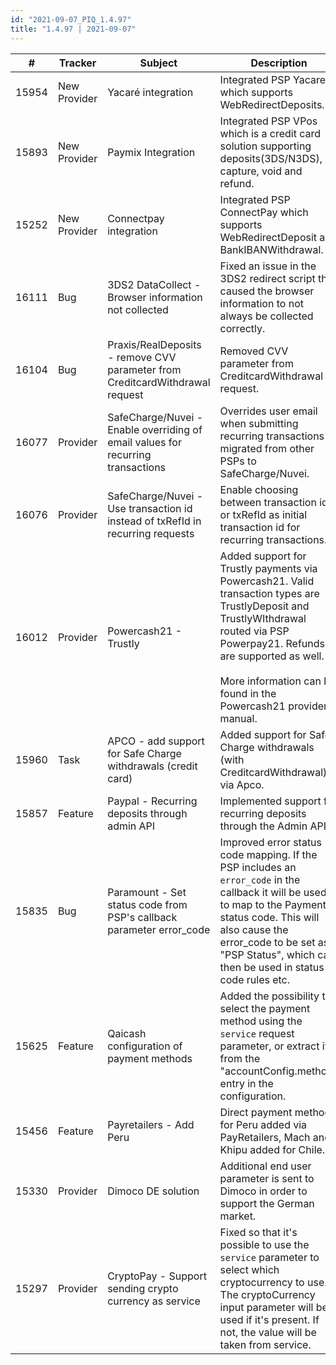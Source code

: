 ```yaml
--- 
id: "2021-09-07_PIQ_1.4.97"
title: "1.4.97 | 2021-09-07"
--- 
```



| #     | Tracker      | Subject                                                                         | Description                                                                                                                                                                                                                                                  |
|-------|--------------|---------------------------------------------------------------------------------|--------------------------------------------------------------------------------------------------------------------------------------------------------------------------------------------------------------------------------------------------------------|
| 15954 | New Provider | Yacaré integration                                                              | Integrated PSP Yacare which supports WebRedirectDeposits.                                                                                                                                                                                                    |
| 15893 | New Provider | Paymix Integration                                                              | Integrated PSP VPos which is a credit card solution supporting deposits(3DS/N3DS), capture, void and refund.                                                                                                                                                 |
| 15252 | New Provider | Connectpay integration                                                          | Integrated PSP ConnectPay which supports WebRedirectDeposit and BankIBANWithdrawal.                                                                                                                                                                          |
| 16111 | Bug          | 3DS2 DataCollect - Browser information not collected                           | Fixed an issue in the 3DS2 redirect script that caused the browser information to not always be collected correctly.                                                                                                                                         |
| 16104 | Bug          | Praxis/RealDeposits - remove CVV parameter from CreditcardWithdrawal request    | Removed CVV parameter from CreditcardWithdrawal request.                                                                                                                                                                                                     |
| 16077 | Provider     | SafeCharge/Nuvei - Enable overriding of email values for recurring transactions | Overrides user email when submitting recurring transactions migrated from other PSPs to SafeCharge/Nuvei.                                                                                                                                                    |
| 16076 | Provider     | SafeCharge/Nuvei - Use transaction id instead of txRefId in recurring requests  | Enable choosing between transaction id or txRefId as initial transaction id for recurring transactions.                                                                                                                                                      |
| 16012 | Provider     | Powercash21 - Trustly                                                           | Added support for Trustly payments via Powercash21. Valid transaction types are TrustlyDeposit and TrustlyWIthdrawal routed via PSP Powerpay21. Refunds are supported as well.<br/><br/>More information can be found in the Powercash21 provider manual.    |
| 15960 | Task         | APCO - add support for Safe Charge withdrawals (credit card)                    | Added support for Safe Charge withdrawals (with CreditcardWithdrawal) via Apco.                                                                                                                                                                              |
| 15857 | Feature      | Paypal - Recurring deposits through admin API                                   | Implemented support for recurring deposits through the Admin API.                                                                                                                                                                                            |
| 15835 | Bug          | Paramount - Set status code from PSP's callback parameter error_code            | Improved error status code mapping. If the PSP includes an `error_code` in the callback it will be used to map to the PaymentIQ status code. This will also cause the error_code to be set as "PSP Status", which can then be used in status code rules etc. |
| 15625 | Feature      | Qaicash configuration of payment methods                                        | Added the possibility to select the payment method using the `service` request parameter, or extract it from the "accountConfig.method" entry in the configuration.                                                                                          |
| 15456 | Feature      | Payretailers - Add Peru                                                         | Direct payment methods for Peru added via PayRetailers, Mach and Khipu added for Chile.                                                                                                                                                                      |
| 15330 | Provider     | Dimoco DE solution                                                              | Additional end user parameter is sent to Dimoco in order to support the German market.                                                                                                                                                                       |
| 15297 | Provider     | CryptoPay - Support sending crypto currency as service                          | Fixed so that it's possible to use the `service` parameter to select which cryptocurrency to use. The cryptoCurrency input parameter will be used if it's present. If not, the value will be taken from service.                                             |
